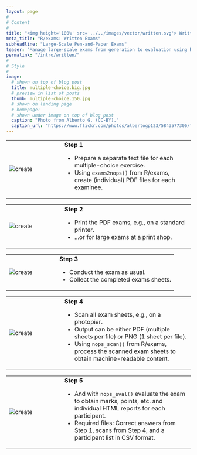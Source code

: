 ```yaml
---
layout: page
#
# Content
#
title: "<img height='100%' src='../../images/vector/written.svg'> Written Exams"
meta_title: "R/exams: Written Exams"
subheadline: "Large-Scale Pen-and-Paper Exams"
teaser: "Manage large-scale exams from generation to evaluation using R/exams."
permalink: "/intro/written/"
#
# Style
#
image:
  # shown on top of blog post
  title: multiple-choice.big.jpg
  # preview in list of posts
  thumb: multiple-choice.150.jpg
  # shown on landing page
  # homepage:
  # shown under image on top of blog post
  caption: "Photo from Alberto G. (CC-BY)."
  caption_url: "https://www.flickr.com/photos/albertogp123/5843577306/"
---
```


<table>
<tr>
  <td width="30%"><img src="../../images/written-create.svg" alt="create"/></td>
  <td width="70%">
  <b>Step 1</b>
  <ul>
    <li>Prepare a separate text file for each multiple-choice exercise.</li>
    <li>Using <code class="highlighter-rouge">exams2nops()</code> from R/exams, create (individual) PDF files for each examinee.</li>
  </ul>
  </td>
</tr>
</table>

<table>
<tr>
  <td width="30%"><img src="../../images/written-print.svg" alt="create"/></td>
  <td width="70%">
  <b>Step 2</b>
  <ul>
    <li>Print the PDF exams, e.g., on a standard printer.</li>
    <li>...or for large exams at a print shop.</li>
  </ul>
  </td>
</tr>
</table>

<table>
<tr>
  <td width="30%"><img src="../../images/written-exam.svg" alt="create"/></td>
  <td width="70%">
  <b>Step 3</b>
  <ul>
    <li>Conduct the exam as usual.</li>
    <li>Collect the completed exams sheets.</li>
  </ul>
  </td>
</tr>
</table>

<table>
<tr>
  <td width="30%"><img src="../../images/written-scan.svg" alt="create"/></td>
  <td width="70%">
  <b>Step 4</b>
  <ul>
    <li>Scan all exam sheets, e.g., on a photopier.</li>
    <li>Output can be either PDF (multiple sheets per file) or PNG (1 sheet per file).</li>
    <li>Using <code class="highlighter-rouge">nops_scan()</code> from R/exams, process the scanned exam sheets to obtain machine-readable content.</li>
  </ul>
  </td>
</tr>
</table>

<table>
<tr>
  <td width="30%"><img src="../../images/written-evaluate.svg" alt="create"/></td>
  <td width="70%">
  <b>Step 5</b>
  <ul>
    <li>And with <code class="highlighter-rouge">nops_eval()</code> evaluate the exam to obtain marks, points, etc. and individual HTML reports for each participant.</li>
    <li>Required files: Correct answers from Step 1, scans from Step 4, and a participant list in CSV format.</li>
  </ul>
  </td>
</tr>
</table>


